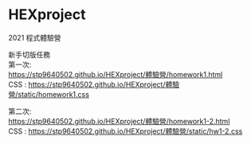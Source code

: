 # HEXproject

2021 程式體驗營

新手切版任務<br>
第一次:<br>
https://stp9640502.github.io/HEXproject/體驗營/homework1.html<br>
CSS : https://stp9640502.github.io/HEXproject/體驗營/static/homework1.css<br>


第二次:<br>
https://stp9640502.github.io/HEXproject/體驗營/homework1-2.html<br>
CSS : https://stp9640502.github.io/HEXproject/體驗營/static/hw1-2.css<br>
